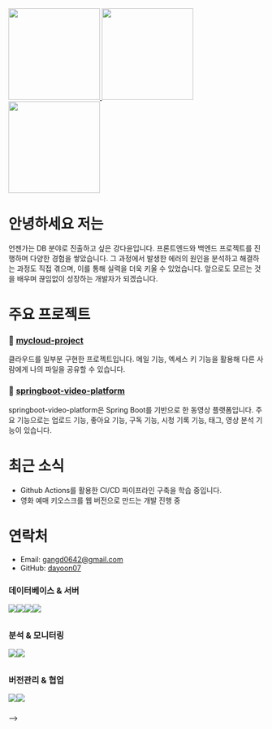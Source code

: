 <!--
**Dayoon07/Dayoon07** is a ✨ _special_ ✨ repository because its `README.md` (this file) appears on your GitHub profile.

Here are some ideas to get you started:

- 🔭 I’m currently working on ...
- 🌱 I’m currently learning ...
- 👯 I’m looking to collaborate on ...
- 🤔 I’m looking for help with ...
- 💬 Ask me about ...
- 📫 How to reach me: ...
- 😄 Pronouns: ...
- ⚡ Fun fact: ...
-->

<a href="https://github-readme-stats.vercel.app/api?username=dayoon07&show_icons=true&theme=default" target="_blank">
  <img src="https://github-readme-stats.vercel.app/api?username=dayoon07&show_icons=true&theme=default" height="180" />
</a>
<a href="https://github-readme-stats.vercel.app/api/top-langs/?username=dayoon07&layout=compact&theme=default">
  <img src="https://github-readme-stats.vercel.app/api/top-langs/?username=dayoon07&layout=compact&theme=default" height="180" />
</a>

<img src="https://streak-stats.demolab.com?user=dayoon07&hide_border=true&border_radius=0&locale=ko&short_numbers=true" height="180" />

# 안녕하세요 저는

언젠가는 DB 분야로 진출하고 싶은 강다윤입니다. 프론트엔드와 백엔드 프로젝트를 진행하며 다양한 경험을 쌓았습니다. 그 과정에서 발생한 에러의 원인을 분석하고 해결하는 과정도 직접 겪으며, 이를 통해 실력을 더욱 키울 수 있었습니다. 앞으로도 모르는 것을 배우며 끊임없이 성장하는 개발자가 되겠습니다.

# 주요 프로젝트

### 🔹 [mycloud-project](https://github.com/Dayoon07/mycloud-project)
클라우드를 일부분 구현한 프로젝트입니다. 메일 기능, 엑세스 키 기능을 활용해 다른 사람에게 나의 파일을 공유할 수 있습니다.

### 🔹 [springboot-video-platform](https://github.com/Dayoon07/springboot-video-platform)
springboot-video-platform은 Spring Boot를 기반으로 한 동영상 플랫폼입니다. 주요 기능으로는 업로드 기능, 좋아요 기능, 구독 기능, 시청 기록 기능, 태그, 영상 분석 기능이 있습니다.

# 최근 소식
- Github Actions를 활용한 CI/CD 파이프라인 구축을 학습 중입니다.
- 영화 예매 키오스크를 웹 버전으로 만드는 개발 진행 중

# 연락처
- Email: [gangd0642@gmail.com](mailto:gangd0642@gmail.com)  
- GitHub: [dayoon07](https://github.com/Dayoon07)

<!-- 

# 기술 스택

### IDE & 개발 도구  
<div style="display: flex; height: 25px;">
  <img src="https://img.shields.io/badge/Eclipse-2C2255?style=for-the-badge&logo=eclipse&logoColor=white" />
  <img src="https://custom-icon-badges.demolab.com/badge/Visual%20Studio%20Code-0078d7?style=for-the-badge&logo=vsc&logoColor=white" />
  <img src="https://img.shields.io/badge/PyCharm-000000?style=for-the-badge&logo=PyCharm&logoColor=white" />
  <img src="https://img.shields.io/badge/Spring%20Tool%20Suite%20-6DB33F?style=for-the-badge&logo=eclipse&logoColor=white" />
  <img src="https://img.shields.io/badge/dbeaver-382923?style=for-the-badge&logo=dbeaver&logoColor=white" />
</div>

### 프론트엔드
<div style="display: flex; height: 25px;">
  <img src="https://img.shields.io/badge/html5-%23E34F26.svg?style=for-the-badge&logo=html5&logoColor=white" />
  <img src="https://img.shields.io/badge/css3-%231572B6.svg?style=for-the-badge&logo=css3&logoColor=white" />
  <img src="https://img.shields.io/badge/JavaScript-F7DF1E?style=for-the-badge&logo=javascript&logoColor=white" />
  <img src="https://img.shields.io/badge/React-%2320232a?style=for-the-badge&logo=react&logoColor=%2361DAFB" />
  <img src="https://img.shields.io/badge/jQuery-0769AD?style=for-the-badge&logo=jquery&logoColor=fff" />
  <img src="https://img.shields.io/badge/tailwind%20css-%2338B2AC.svg?style=for-the-badge&logo=tailwind-css&logoColor=white" />
  <img src="https://img.shields.io/badge/bootstrap-%238511FA.svg?style=for-the-badge&logo=bootstrap&logoColor=white" />
</div>

### 백엔드 & 프레임워크
<div style="display: flex; height: 25px;">
  <img src="https://dayoon07.github.io/img/Java-007396.svg" />
  <img src="https://img.shields.io/badge/Python-3776AB?style=for-the-badge&logo=python&logoColor=fff" />
  <img src="https://img.shields.io/badge/Spring-6DB33F?style=for-the-badge&logo=spring&logoColor=white" />
  <img src="https://img.shields.io/badge/Spring%20Boot-6DB33F?style=for-the-badge&logo=springboot&logoColor=fff" />
  <img src="https://img.shields.io/badge/Spring%20Security-6DB33F?style=for-the-badge&logo=springsecurity&logoColor=white" />
  <img src="https://img.shields.io/badge/Spring_data_jpa-6DB33F?style=for-the-badge&logo=SpringSecurity&logoColor=white" />
  <img src="https://img.shields.io/badge/Hibernate-59666C?style=for-the-badge&logo=hibernate&logoColor=fff" />
  <!-- <img src="https://img.shields.io/badge/MAVEN-000000?style=for-the-badge&logo=apachemaven&logoColor=blue" /> -->
  <!-- <img src="https://img.shields.io/badge/FastAPI-009485?style=for-the-badge&logo=fastapi&logoColor=white" /> -->
</div>

### 데이터베이스 & 서버
<div style="display: flex; height: 25px;">
  <img src="https://custom-icon-badges.demolab.com/badge/Oracle-F80000?style=for-the-badge&logo=oracle&logoColor=fff" />
  <img src="https://img.shields.io/badge/Maria-003545?style=for-the-badge&logo=mariadb&logoColor=white" />
  <img src="https://img.shields.io/badge/Apache%20Tomcat-F8DC75?style=for-the-badge&logo=apachetomcat&logoColor=black" />
  <img src="https://img.shields.io/badge/Nginx-009639?logo=nginx&logoColor=white&style=for-the-badge" />
</div>

### 분석 & 모니터링
<div style="display: flex; height: 25px;">
  <img src="https://img.shields.io/badge/Prometheus-black?style=for-the-badge&logo=prometheus" />
  <img src="https://img.shields.io/badge/Grafana-F2F4F9?style=for-the-badge&logo=grafana&logoColor=orange" />
</div>

### 버전관리 & 협업
<div style="display: flex; height: 25px;">
  <img src="https://img.shields.io/badge/Github-black?style=for-the-badge&logo=Github&logoColor=white" />
  <img src="https://img.shields.io/badge/Git-F05032?style=for-the-badge&logo=Git&logoColor=white" />
</div>

-->

<!-- ## 💻 운영체제  
<img src="https://img.shields.io/badge/Ubuntu-E95420?style=for-the-badge&logo=Ubuntu&logoColor=white" />
<img src="https://custom-icon-badges.demolab.com/badge/Windows-0078D6?style=for-the-badge&logo=windows11&logoColor=white" />
<img src="https://img.shields.io/badge/Android-3DDC84?style=for-the-badge&logo=android&logoColor=white" /> -->
